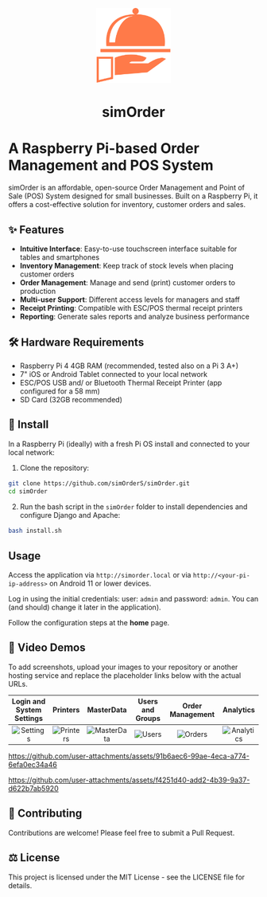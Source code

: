 <p align="center">
  <img src="static/img/simOrder_logo.png" alt="simOrder Logo" width="150" height="auto">
</p>
<h1 align="center">simOrder</h1>

# A Raspberry Pi-based Order Management and POS System

simOrder is an affordable, open-source Order Management and Point of Sale (POS) System designed for small businesses. Built on a Raspberry Pi, it offers a cost-effective solution for inventory, customer orders and sales.

## ✨ Features

- **Intuitive Interface**: Easy-to-use touchscreen interface suitable for tables and smartphones
- **Inventory Management**: Keep track of stock levels when placing customer orders
- **Order Management**: Manage and send (print) customer orders to production
- **Multi-user Support**: Different access levels for managers and staff
- **Receipt Printing**: Compatible with ESC/POS thermal receipt printers
- **Reporting**: Generate sales reports and analyze business performance

## 🛠️ Hardware Requirements

- Raspberry Pi 4 4GB RAM (recommended, tested also on a Pi 3 A+)
- 7" iOS or Android Tablet connected to your local network
- ESC/POS USB and/ or Bluetooth Thermal Receipt Printer (app configured for a 58 mm)
- SD Card (32GB recommended)

## 🚀 Install

In a Raspberry Pi (ideally) with a fresh Pi OS install and connected to your local network:

1. Clone the repository:

```bash
git clone https://github.com/simOrderS/simOrder.git
cd simOrder
```

2. Run the bash script in the `simOrder` folder to install dependencies and configure Django and Apache:
```bash
bash install.sh
```

## Usage

Access the application via `http://simorder.local` or via `http://<your-pi-ip-address>` on Android 11 or lower devices.

Log in using the initial credentials: user: `admin` and password: `admin`. You can (and should) change it later in the application).

Follow the configuration steps at the **home** page.

## 📸 Video Demos

To add screenshots, upload your images to your repository or another hosting service and replace the placeholder links below with the actual URLs.

| Login and System Settings | Printers | MasterData  | Users and Groups | Order Management | Analytics |
|:-------------:|:--------------------:|:--------------:|:--------------:|:--------------:|:--------------:|
| ![Settings](link-to-pos-image) | ![Printers](link-to-inventory-image) | ![MasterData](link-to-orders-image) | ![Users](link-to-orders-image) | ![Orders](link-to-orders-image) |![Analytics](link-to-orders-image) |



https://github.com/user-attachments/assets/91b6aec6-99ae-4eca-a774-6efa0ec34a46


https://github.com/user-attachments/assets/f4251d40-add2-4b39-9a37-d622b7ab5920



## 🧩 Contributing

Contributions are welcome! Please feel free to submit a Pull Request.

## ⚖️ License

This project is licensed under the MIT License - see the LICENSE file for details.


